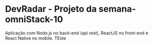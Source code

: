 # DevRadar - Projeto da semana-omniStack-10
Aplicação com Node.js no back-end (api rest), ReactJS no front-end e React Native no mobile.
TEste
